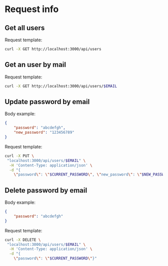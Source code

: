 # Request info

## Get all users

Request template:

```bash
curl -X GET http://localhost:3000/api/users
```

## Get an user by mail

Request template:

```bash
curl -X GET http://localhost:3000/api/users/$EMAIL
```

## Update password by email

Body example:

```json
{
    "password": "abcdefgh",
    "new_password": "123456789"
}
```

Request template:

```bash
curl -X PUT \
 "localhost:3000/api/users/$EMAIL" \
  -H 'Content-Type: application/json' \
  -d "{
    \"password\": \"$CURRENT_PASSWORD\", \"new_password\": \"$NEW_PASSWORD\" }"
```

## Delete password by email

Body example:

```json
{
    "password": "abcdefgh"
}
```

Request template:

```bash
curl -X DELETE \
 "localhost:3000/api/users/$EMAIL" \
  -H 'Content-Type: application/json' \
  -d "{
    \"password\": \"$CURRENT_PASSWORD\"}"
```
